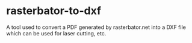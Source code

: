 # rasterbator-to-dxf
A tool used to convert a PDF generated by rasterbator.net into a DXF file which can be used for laser cutting, etc.
